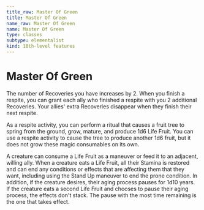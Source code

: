 ```yaml
---
title_raw: Master Of Green
title: Master Of Green
name_raw: Master Of Green
name: Master Of Green
type: classes
subtype: elementalist
kind: 10th-level features
---
```


# Master Of Green

The number of Recoveries you have increases by 2. When you finish a respite, you can grant each ally who finished a respite with you 2 additional Recoveries. Your allies' extra Recoveries disappear when they finish their next respite.

As a respite activity, you can perform a ritual that causes a fruit tree to spring from the ground, grow, mature, and produce 1d6 Life Fruit. You can use a respite activity to cause the tree to produce another 1d6 fruit, but it does not grow these magic consumables on its own.

A creature can consume a Life Fruit as a maneuver or feed it to an adjacent, willing ally. When a creature eats a Life Fruit, all their Stamina is restored and can end any conditions or effects that are affecting them that they want, including using the Stand Up maneuver to end the prone condition. In addition, if the creature desires, their aging process pauses for 1d10 years. If the creature eats a second Life Fruit and chooses to pause their aging process, the effects don't stack. The pause with the most time remaining is the one that takes effect.
